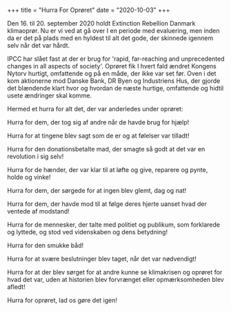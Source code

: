 +++
title = "Hurra For Oprøret"
date = "2020-10-03"
+++

Den 16. til 20. september 2020 holdt Extinction Rebellion Danmark klimaoprør. Nu er vi ved at gå over I en periode med evaluering, men inden da er det på plads med en hyldest til alt det gode, der skinnede igennem selv når det var hårdt.

IPCC har slået fast at der er brug for 'rapid, far-reaching and unprecedented changes in all aspects of society'. Oprøret fik I hvert fald ændret Kongens Nytorv hurtigt, omfattende og på en måde, der ikke var set før. Oven i det kom aktionerne mod Danske Bank, DR Byen og Industriens Hus, der gjorde det blændende klart hvor og hvordan de næste hurtige, omfattende og hidtil usete ændringer skal komme.

Hermed et hurra for alt det, der var anderledes under oprøret:

Hurra for dem, der tog sig af andre når de havde brug for hjælp!

Hurra for at tingene blev sagt som de er og at følelser var tilladt!

Hurra for den donationsbetalte mad, der smagte så godt at det var en revolution i sig selv!

Hurra for de hænder, der var klar til at løfte og give, reparere og pynte, holde og vinke!

Hurra for dem, der sørgede for at ingen blev glemt, dag og nat!

Hurra for dem, der havde mod til at følge deres hjerte uanset hvad der ventede af modstand!

Hurra for de mennesker, der talte med politiet og publikum, som forklarede og lyttede, og stod ved videnskaben og dens betydning!

Hurra for den smukke båd!

Hurra for at svære beslutninger blev taget, når det var nødvendigt!

Hurra for at der blev sørget for at andre kunne se klimakrisen og oprøret for hvad det var, uden at historien blev forvrænget eller opmærksomheden blev afledt!

Hurra for oprøret, lad os gøre det igen!